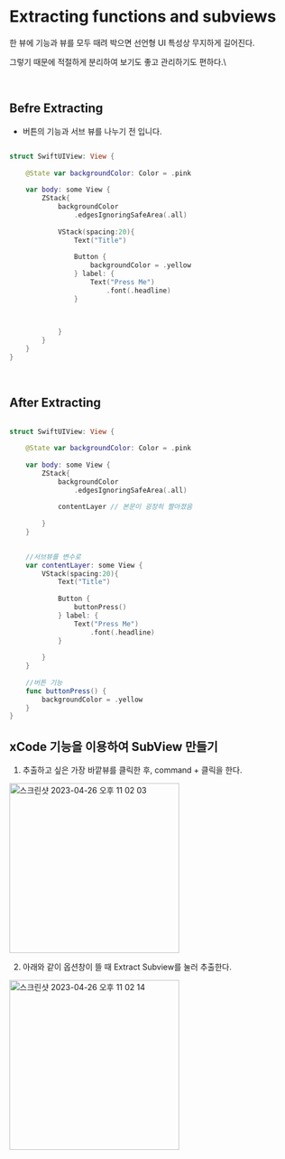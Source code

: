 # Extracting functions and subviews

한 뷰에 기능과 뷰를 모두 때려 박으면 선언형 UI 특성상 무지하게 길어진다.

그렇기 때문에 적절하게 분리하여 보기도 좋고 관리하기도 편하다.\


<br>

## Befre Extracting

- 버튼의 기능과 서브 뷰를 나누기 전 입니다.

```swift

struct SwiftUIView: View {
    
    @State var backgroundColor: Color = .pink
    
    var body: some View {
        ZStack{
            backgroundColor
                .edgesIgnoringSafeArea(.all)
            
            VStack(spacing:20){
                Text("Title")
              
                Button {
                    backgroundColor = .yellow
                } label: {
                    Text("Press Me")
                        .font(.headline)
                }

            
                
            }
        }
    }
}

```

<br>

## After Extracting

```swift

struct SwiftUIView: View {
    
    @State var backgroundColor: Color = .pink
    
    var body: some View {
        ZStack{
            backgroundColor
                .edgesIgnoringSafeArea(.all)
            
            contentLayer // 본문이 굉장히 짤아졌음
            
        }
    }
    

    //서브뷰를 변수로 
    var contentLayer: some View {
        VStack(spacing:20){
            Text("Title")
          
            Button {
                buttonPress()
            } label: {
                Text("Press Me")
                    .font(.headline)
            }
            
        }
    }
    
    //버튼 기능
    func buttonPress() {
        backgroundColor = .yellow
    }
}

```

## xCode 기능을 이용하여 SubView 만들기

1. 추출하고 싶은 가장 바깥뷰를 클릭한 후, command + 클릭을 한다.


<img width="301" alt="스크린샷 2023-04-26 오후 11 02 03" src="https://user-images.githubusercontent.com/48616183/234600678-3384375e-b5e5-4c2b-9719-941c728a694b.png">

2. 아래와 같이 옵션창이 뜰 때 Extract Subview를 눌러 추출한다.

<img width="301" alt="스크린샷 2023-04-26 오후 11 02 14" src="https://user-images.githubusercontent.com/48616183/234600685-44d86f60-79c0-44a3-97ec-7428faf016a6.png">
